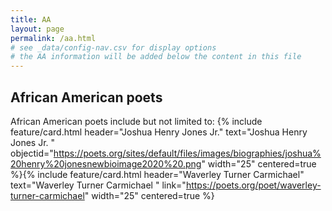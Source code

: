 ```yaml
---
title: AA
layout: page
permalink: /aa.html
# see _data/config-nav.csv for display options
# the AA information will be added below the content in this file
---
```


## African American poets

African American poets include but not limited to:
{% include feature/card.html header="Joshua Henry Jones Jr." text="Joshua Henry Jones Jr.
" objectid="https://poets.org/sites/default/files/images/biographies/joshua%20henry%20jonesnewbioimage2020%20.png" width="25" centered=true %}{% include feature/card.html header="Waverley Turner Carmichael" text="Waverley Turner Carmichael
" link="https://poets.org/poet/waverley-turner-carmichael" width="25" centered=true %}
